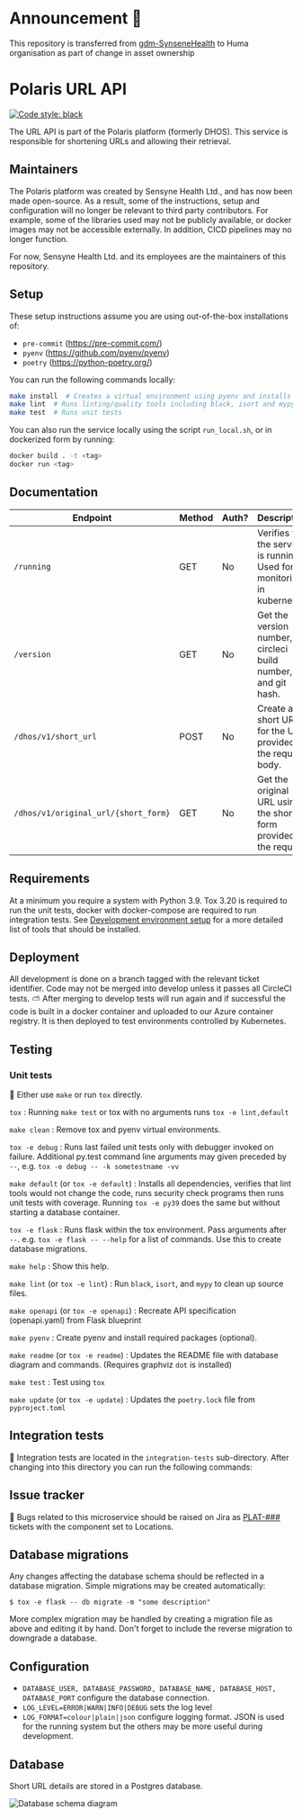 # Announcement :loudspeaker: 

This repository is transferred from [gdm-SynseneHealth](https://github.com/sensynehealth/polaris-url-api) to Huma organisation as part of change in asset ownership 
<!-- Title - A concise title for the service that fits the pattern identified and in use across all services. -->
# Polaris URL API

[![Code style: black](https://img.shields.io/badge/code%20style-black-000000.svg)](https://github.com/ambv/black)

<!-- Description - Fewer than 500 words that describe what a service delivers, providing an informative, descriptive, and comprehensive overview of the value a service brings to the table. -->
The URL API is part of the Polaris platform (formerly DHOS). This service is responsible for shortening URLs and 
allowing their retrieval.

## Maintainers
The Polaris platform was created by Sensyne Health Ltd., and has now been made open-source. As a result, some of the
instructions, setup and configuration will no longer be relevant to third party contributors. For example, some of
the libraries used may not be publicly available, or docker images may not be accessible externally. In addition, 
CICD pipelines may no longer function.

For now, Sensyne Health Ltd. and its employees are the maintainers of this repository.

## Setup
These setup instructions assume you are using out-of-the-box installations of:
- `pre-commit` (https://pre-commit.com/)
- `pyenv` (https://github.com/pyenv/pyenv)
- `poetry` (https://python-poetry.org/)

You can run the following commands locally:
```bash
make install  # Creates a virtual environment using pyenv and installs the dependencies using poetry
make lint  # Runs linting/quality tools including black, isort and mypy
make test  # Runs unit tests
```

You can also run the service locally using the script `run_local.sh`, or in dockerized form by running:
```bash
docker build . -t <tag>
docker run <tag>
```

## Documentation
<!-- Include links to any external documentation including relevant ADR documents.
     Insert API endpoints using markdown-swagger tags (and ensure the `make openapi` target keeps them up to date).
     -->

<!-- markdown-swagger -->
 Endpoint                             | Method | Auth? | Description                                                             
 ------------------------------------ | ------ | ----- | ------------------------------------------------------------------------
 `/running`                           | GET    | No    | Verifies that the service is running. Used for monitoring in kubernetes.
 `/version`                           | GET    | No    | Get the version number, circleci build number, and git hash.            
 `/dhos/v1/short_url`                 | POST   | No    | Create a short URL for the URL provided in the request body.            
 `/dhos/v1/original_url/{short_form}` | GET    | No    | Get the original URL using the short form provided in the request.      
<!-- /markdown-swagger -->

## Requirements
<!-- An outline of what other services, tooling, and libraries needed to make a service operate, providing a
  complete list of EVERYTHING required to work properly. -->
  At a minimum you require a system with Python 3.9. Tox 3.20 is required to run the unit tests, docker with docker-compose are required to run integration tests. See [Development environment setup](https://sensynehealth.atlassian.net/wiki/spaces/SPEN/pages/3193270/Development%2Benvironment%2Bsetup) for a more detailed list of tools that should be installed.
  
## Deployment
<!-- Setup - A step by step outline from start to finish of what is needed to setup and operate a service, providing as
  much detail as you possibly for any new user to be able to get up and running with a service. -->
  
  All development is done on a branch tagged with the relevant ticket identifier.
  Code may not be merged into develop unless it passes all CircleCI tests.
  :partly_sunny: After merging to develop tests will run again and if successful the code is built in a docker container and uploaded to our Azure container registry. It is then deployed to test environments controlled by Kubernetes.

## Testing
<!-- Testing - Providing details and instructions for mocking, monitoring, and testing a service, including any services or
  tools used, as well as links or reports that are part of active testing for a service. -->

### Unit tests
:microscope: Either use `make` or run `tox` directly.

<!-- markdown-make Makefile tox.ini -->
`tox` : Running `make test` or tox with no arguments runs `tox -e lint,default`

`make clean` : Remove tox and pyenv virtual environments.

`tox -e debug` : Runs last failed unit tests only with debugger invoked on failure. Additional py.test command line arguments may given preceded by `--`, e.g. `tox -e debug -- -k sometestname -vv`

`make default` (or `tox -e default`) : Installs all dependencies, verifies that lint tools would not change the code, runs security check programs then runs unit tests with coverage. Running `tox -e py39` does the same but without starting a database container.

`tox -e flask` : Runs flask within the tox environment. Pass arguments after `--`. e.g. `tox -e flask -- --help` for a list of commands. Use this to create database migrations.

`make help` : Show this help.

`make lint` (or `tox -e lint`) : Run `black`, `isort`, and `mypy` to clean up source files.

`make openapi` (or `tox -e openapi`) : Recreate API specification (openapi.yaml) from Flask blueprint

`make pyenv` : Create pyenv and install required packages (optional).

`make readme` (or `tox -e readme`) : Updates the README file with database diagram and commands. (Requires graphviz `dot` is installed)

`make test` : Test using `tox`

`make update` (or `tox -e update`) : Updates the `poetry.lock` file from `pyproject.toml`

<!-- /markdown-make -->

## Integration tests
:nut_and_bolt: Integration tests are located in the `integration-tests` sub-directory. After changing into this directory you can run the following commands:

<!-- markdown-make integration-tests/Makefile -->
<!-- /markdown-make -->

## Issue tracker
:bug: Bugs related to this microservice should be raised on Jira as [PLAT-###](https://sensynehealth.atlassian.net/issues/?jql=project%20%3D%20PLAT%20AND%20component%20%3D%20Locations) tickets with the component set to Locations.

## Database migrations
Any changes affecting the database schema should be reflected in a database migration. Simple migrations may be created automatically:

```$ tox -e flask -- db migrate -m "some description"```

More complex migration may be handled by creating a migration file as above and editing it by hand.
Don't forget to include the reverse migration to downgrade a database.
  
## Configuration
<!-- Configuration - An outline of all configuration and environmental variables that can be adjusted or customized as part
  of service operations, including as much detail on default values, or options that would produce different known
  results for a service. -->
  * `DATABASE_USER, DATABASE_PASSWORD,
   DATABASE_NAME, DATABASE_HOST, DATABASE_PORT` configure the database connection.
  * `LOG_LEVEL=ERROR|WARN|INFO|DEBUG` sets the log level
  * `LOG_FORMAT=colour|plain|json` configure logging format. JSON is used for the running system but the others may be more useful during development.
  
## Database
Short URL details are stored in a Postgres database.

<!-- Rebuild this diagram with `make readme` -->
![Database schema diagram](docs/schema.png)
